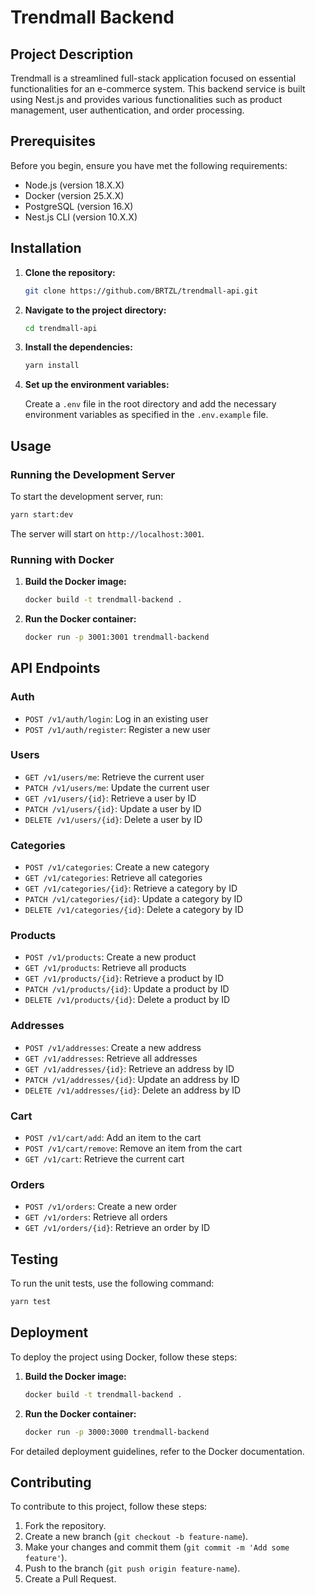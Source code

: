 # Trendmall Backend

## Project Description

Trendmall is a streamlined full-stack application focused on essential functionalities for an e-commerce system. This backend service is built using Nest.js and provides various functionalities such as product management, user authentication, and order processing.

## Prerequisites

Before you begin, ensure you have met the following requirements:

- Node.js (version 18.X.X)
- Docker (version 25.X.X)
- PostgreSQL (version 16.X)
- Nest.js CLI (version 10.X.X)

## Installation

1. **Clone the repository:**

   ```bash
   git clone https://github.com/BRTZL/trendmall-api.git
   ```

2. **Navigate to the project directory:**

   ```bash
   cd trendmall-api
   ```

3. **Install the dependencies:**

   ```bash
   yarn install
   ```

4. **Set up the environment variables:**

   Create a `.env` file in the root directory and add the necessary environment variables as specified in the `.env.example` file.

## Usage

### Running the Development Server

To start the development server, run:

```bash
yarn start:dev
```

The server will start on `http://localhost:3001`.

### Running with Docker

1. **Build the Docker image:**

   ```bash
   docker build -t trendmall-backend .
   ```

2. **Run the Docker container:**

   ```bash
   docker run -p 3001:3001 trendmall-backend
   ```

## API Endpoints

### Auth

- `POST /v1/auth/login`: Log in an existing user
- `POST /v1/auth/register`: Register a new user

### Users

- `GET /v1/users/me`: Retrieve the current user
- `PATCH /v1/users/me`: Update the current user
- `GET /v1/users/{id}`: Retrieve a user by ID
- `PATCH /v1/users/{id}`: Update a user by ID
- `DELETE /v1/users/{id}`: Delete a user by ID

### Categories

- `POST /v1/categories`: Create a new category
- `GET /v1/categories`: Retrieve all categories
- `GET /v1/categories/{id}`: Retrieve a category by ID
- `PATCH /v1/categories/{id}`: Update a category by ID
- `DELETE /v1/categories/{id}`: Delete a category by ID

### Products

- `POST /v1/products`: Create a new product
- `GET /v1/products`: Retrieve all products
- `GET /v1/products/{id}`: Retrieve a product by ID
- `PATCH /v1/products/{id}`: Update a product by ID
- `DELETE /v1/products/{id}`: Delete a product by ID

### Addresses

- `POST /v1/addresses`: Create a new address
- `GET /v1/addresses`: Retrieve all addresses
- `GET /v1/addresses/{id}`: Retrieve an address by ID
- `PATCH /v1/addresses/{id}`: Update an address by ID
- `DELETE /v1/addresses/{id}`: Delete an address by ID

### Cart

- `POST /v1/cart/add`: Add an item to the cart
- `POST /v1/cart/remove`: Remove an item from the cart
- `GET /v1/cart`: Retrieve the current cart

### Orders

- `POST /v1/orders`: Create a new order
- `GET /v1/orders`: Retrieve all orders
- `GET /v1/orders/{id}`: Retrieve an order by ID

## Testing

To run the unit tests, use the following command:

```bash
yarn test
```

## Deployment

To deploy the project using Docker, follow these steps:

1. **Build the Docker image:**

   ```bash
   docker build -t trendmall-backend .
   ```

2. **Run the Docker container:**

   ```bash
   docker run -p 3000:3000 trendmall-backend
   ```

For detailed deployment guidelines, refer to the Docker documentation.

## Contributing

To contribute to this project, follow these steps:

1. Fork the repository.
2. Create a new branch (`git checkout -b feature-name`).
3. Make your changes and commit them (`git commit -m 'Add some feature'`).
4. Push to the branch (`git push origin feature-name`).
5. Create a Pull Request.
